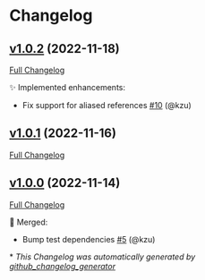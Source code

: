 # Changelog

## [v1.0.2](https://github.com/devlooped/Dynamically/tree/v1.0.2) (2022-11-18)

[Full Changelog](https://github.com/devlooped/Dynamically/compare/v1.0.1...v1.0.2)

:sparkles: Implemented enhancements:

- Fix support for aliased references [\#10](https://github.com/devlooped/Dynamically/pull/10) (@kzu)

## [v1.0.1](https://github.com/devlooped/Dynamically/tree/v1.0.1) (2022-11-16)

[Full Changelog](https://github.com/devlooped/Dynamically/compare/v1.0.0...v1.0.1)

## [v1.0.0](https://github.com/devlooped/Dynamically/tree/v1.0.0) (2022-11-14)

[Full Changelog](https://github.com/devlooped/Dynamically/compare/a7ef36a44763601ab4b81df41b912acffea7c084...v1.0.0)

:twisted_rightwards_arrows: Merged:

- Bump test dependencies [\#5](https://github.com/devlooped/Dynamically/pull/5) (@kzu)



\* *This Changelog was automatically generated by [github_changelog_generator](https://github.com/github-changelog-generator/github-changelog-generator)*
